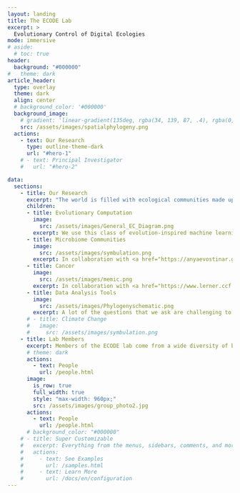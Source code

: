 ```yaml
---
layout: landing
title: The ECODE Lab 
excerpt: >
  Evolutionary Control of Digital Ecologies
mode: immersive
# aside:
  # toc: true
header:
  background: "#000000"
#   theme: dark
article_header:
  type: overlay
  theme: dark
  align: center
  # background_color: '#000000'
  background_image:
    # gradient: 'linear-gradient(135deg, rgba(34, 139, 87, .4), rgba(0, 0, 0, .4))'
    src: /assets/images/spatialphylogeny.png
  actions:
    - text: Our Research
      type: outline-theme-dark
      url: "#hero-1"
    # - text: Principal Investigator
    #   url: "#hero-2"

data:
  sections:
    - title: Our Research
      excerpt: "The world is filled with ecological communities made up of multiple evolving populations. Controlling the trajectory of evolution in these communities is a general problem that is important in contexts ranging from medicine to machine learning. In the ECODE (Evolutionary Control of Digital Ecologies) lab, we are an interdisciplinary group of researchers coming at this problem from a range of different perspectives. Our core tool is digital evolutionary experiments, but we embrace many other approaches where appropriate, including pure mathematical theory, collaborations with wet lab researchers, and re-analysis of previously published field data. While some of our work is very abstract, we usually try to ground our research in specific communities that we would like to steer the evolution of. That way our findings have immediate relevance to those problems, but also inform our general quest for evolutionary control. Some specific problems that we are interested in include:"
      children:
      - title: Evolutionary Computation
        image:
          src: /assets/images/General_EC_Diagram.png
        excerpt: We use this class of evolution-inspired machine learning algorithms as a model system for testing out new eco-evolutionary theory, while simultaneously using what we learn to build evolutionary algorithms that solve problems better.
      - title: Microbiome Communities
        image:
          src: /assets/images/symbulation.png
        excerpt: In collaboration with <a href="https://anyaevostinar.github.io/">the Symbulab</a> we study what factors influence evolution along the mutualism-parasitism spectrum in the context of communities in which many symbionts inhabit a single host.
      - title: Cancer
        image:
          src: /assets/images/memic.png 
        excerpt: In collaboration with <a href="https://www.lerner.ccf.org/thor/scott/lab/">the Theory Division</a> we study ways to control the trajectory of evolution in cancer to prevent the evolution of therapy resistance.
      - title: Data Analysis Tools
        image:
          src: /assets/images/Phylogenyschematic.png
        excerpt: A lot of the questions that we ask are challenging to answer and require us to develop new mathematical and statistical tools for asking evolutionary questions. We are particularly interested in metrics based on phylogenetic trees.
      # - title: Climate Change
      #   image:
      #     src: /assets/images/symbulation.png            
    - title: Lab Members
      excerpt: Members of the ECODE lab come from a wide diversity of backgrounds ranging from biology to computer science.
      # theme: dark
      actions:
        - text: People
          url: /people.html
      image:
        is_row: true
        full_width: true
        style: "max-width: 960px;"
        src: /assets/images/group_photo2.jpg
      actions:
        - text: People
          url: /people.html
      # background_color: "#000000"
    # - title: Super Customizable
    #   excerpt: Everything from the menus, sidebars, comments, and more can be configured or set with YAML Front Matter.
    #   actions:
    #     - text: See Examples
    #       url: /samples.html
    #     - text: Learn More
    #       url: /docs/en/configuration
---
```


<a rel="me" href="https://ecoevo.social/@emilydolson"></a>
